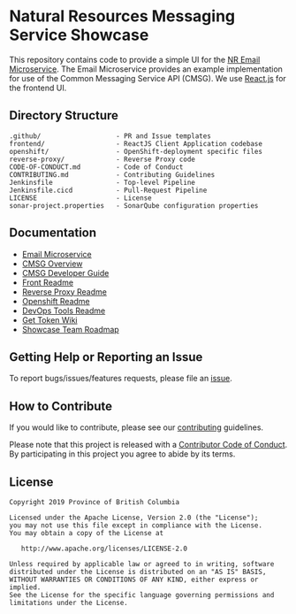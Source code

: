 # Natural Resources Messaging Service Showcase

This repository contains code to provide a simple UI for the [NR Email Microservice](https://github.com/bcgov/nr-email-microservice).  The Email Microservice provides an example implementation for use of the Common Messaging Service API (CMSG).  We use [React.js](https://reactjs.org) for the frontend UI.

## Directory Structure

    .github/                   - PR and Issue templates
    frontend/                  - ReactJS Client Application codebase
    openshift/                 - OpenShift-deployment specific files
    reverse-proxy/             - Reverse Proxy code
    CODE-OF-CONDUCT.md         - Code of Conduct
    CONTRIBUTING.md            - Contributing Guidelines
    Jenkinsfile                - Top-level Pipeline
    Jenkinsfile.cicd           - Pull-Request Pipeline
    LICENSE                    - License
    sonar-project.properties   - SonarQube configuration properties

## Documentation

* [Email Microservice](https://github.com/bcgov/nr-email-microservice/blob/master/README.md)
* [CMSG Overview](https://github.com/bcgov/nr-email-microservice/blob/master/docs/overview.md)
* [CMSG Developer Guide](https://github.com/bcgov/nr-email-microservice/blob/master/docs/developer-guide.md)
* [Front Readme](frontend/README.md)
* [Reverse Proxy Readme](reverse-proxy/README.md)
* [Openshift Readme](openshift/README.md)
* [DevOps Tools Readme](https://github.com/bcgov/nr-showcase-devops-tools/blob/master/tools/README.md)
* [Get Token Wiki](https://github.com/bcgov/nr-get-token/wiki)
* [Showcase Team Roadmap](https://github.com/bcgov/nr-get-token/wiki/Product-Roadmap)


## Getting Help or Reporting an Issue

To report bugs/issues/features requests, please file an [issue](https://github.com/bcgov/nr-messaging-service-showcase/issues).

## How to Contribute

If you would like to contribute, please see our [contributing](CONTRIBUTING.md) guidelines.

Please note that this project is released with a [Contributor Code of Conduct](CODE-OF-CONDUCT.md). By participating in this project you agree to abide by its terms.

## License

    Copyright 2019 Province of British Columbia

    Licensed under the Apache License, Version 2.0 (the "License");
    you may not use this file except in compliance with the License.
    You may obtain a copy of the License at

       http://www.apache.org/licenses/LICENSE-2.0

    Unless required by applicable law or agreed to in writing, software
    distributed under the License is distributed on an "AS IS" BASIS,
    WITHOUT WARRANTIES OR CONDITIONS OF ANY KIND, either express or implied.
    See the License for the specific language governing permissions and
    limitations under the License.
